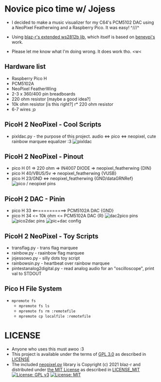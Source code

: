 # Novice pico time w/ Jojess #

* I decided to make a music visualizer for my C64's PCM5102 DAC using a NeoPixel Featherwing and a Raspberry Pico.  It was easy!  ^///^
* Using [blaz-r's extended ws2812b lib](https://github.com/blaz-r/pi_pico_neopixel), which itself is based on [benevpi's](https://github.com/benevpi/pico_python_ws2812b) work.

* Please let me know what I'm doing wrong.  It does work tho.  <w< 

## Hardware list ##
* Raspberry Pico H 
* PCM5102A
* NeoPixel FeatherWing
* 2-3 x 360/400 pin breadboards
* 220 ohm resistor [maybe a good idea?]
* 10k ohm resistor [is this right?]
r* 220 ohm resistor 
* 6-7 wires ;p


## PicoH 2 NeoPixel - Cool Scripts ##
* pixldac.py - the purpose of this project.  audio <=> pico <=> neopixel, cute rainbow marquee equalizer :3
![pixldac](img/202407050000_PixlDac.jpg)

## PicoH 2 NeoPixel - Pinout ##
* pico H 01         => 220 ohm =>  IN4007 DIODE => neopixel_featherwing {DIN}
* pico H 40/VBUS/5v => neopixel_featherwing {VUSB}
* pico H 23/GND     <=> neopixel_featherwing {GND/dataGRNRef}
![pico / neopixel pins](img/20240704_113943_neopixelfw_pico_pinout.jpg)


## PicoH 2 DAC - Pinin ##
* pico H 33 <============> PCM5102A DAC {GND}
* pico H 34 <= 10k ohm <= PCM5102A DAC {R}
![dac2pico pins](img/202407042300_DAC2PICO_PINS.jpg)
![pico2dac pins](img/202407042300_PICO2DAC_PINS.jpg)
![pic+dac config](img/202407042300_PICO+DAC_FULL.jpg)

## PicoH 2 NeoPixel - Toy Scripts ##
* transflag.py  - trans flag marquee
* rainbow.py    - raainbow flag marquee
* jojessowo.py  - silly dots toy script
* rainbowsin.py - heartbeat over rainbow marquee
* pintestanalog2digital.py - read analog audio for an "oscilloscope", print val to STDOUT

## Pico H File System ##
* `mpremote fs`
   * `mpremote fs ls`
   * `mpremote fs rm :remotefile`
   * `mpremote cp localfile :remotefile`

# LICENSE # 
* Anyone who uses this must awoo :3
* This project is available under the terms of [GPL 3.0](https://www.gnu.org/licenses/gpl-3.0) as described in [LICENSE](LICENSE)
* The included [neopixel.py](https://github.com/blaz-r/pi_pico_neopixel) library is Copyright (c) 2021 blaz-r and distributed under [the MIT License](https://opensource.org/licenses/MIT) as described in [LICENSE_MIT](LICENSE_MIT)
 [![License: GPL v3](https://img.shields.io/badge/License-GPLv3-blue.svg)](https://www.gnu.org/licenses/gpl-3.0)
 [![License: MIT](https://img.shields.io/badge/License-MIT-yellow.svg)](https://opensource.org/licenses/MIT)